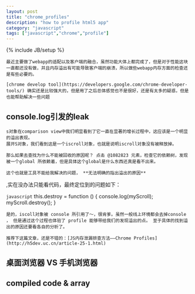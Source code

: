 ```yaml
---
layout: post
title: "chrome_profiles"
description: "how to profile html5 app"
category: "javascript"
tags: ["javascript","chrome","profile"]
---
```

{% include JB/setup %}

    最近主要做了webapp的适配以及客户端的融合，虽然功能大体上都完成了，但是对于性能这块一直都还没有做，并且内存溢出有可能导致客户端的崩溃，所以做些webapp内存方面的检查还是有些必要的。

    [chrome develop tool](https://developers.google.com/chrome-developer-tools/) 确实还是比较强大的，但是用了之后总体感觉也不是很好，还是有太多的疑惑，但是也能帮助解决一些问题

## console.log引发的leak

    
    s对象在comparison view中我们明显看到了它一直在显著的增长过程中，这应该是一个明显的溢出表现。
    展开S对象，我们看到这是一个iscroll对象，也就是说明iscroll对象没有被释放掉。

    那么如果去查找为什么不能被回收的原因呢？ 点击 @1082823 元素，检查它的依赖树，发现被一个global 所依赖着，但是具体这个global是什么东西还真是看不出来。

    这个也就是工具不能给我解决的问题， **无法明确的指出溢出的原因**
,实在没办法只能看代码，最终定位到的问题如下：

```javascript```
    this.destroy = function () {
        console.log(myScroll);
        myScroll.destroy();
    }

    是的，iscoll对象被 console 所引用了～，很肯爹。虽然一般线上环境都会去掉console ， 但是通过这个过程也体验了 profile 能够带给我们的发现溢出的点。 至于具体的找到溢出的原因还要看各自的分析了。

    推荐下这篇文章，还是不错的：[JS内存泄漏排查方法——Chrome Profiles](http://h5dev.uc.cn/article-25-1.html)

## 桌面浏览器 VS 手机浏览器



## compiled code & array
